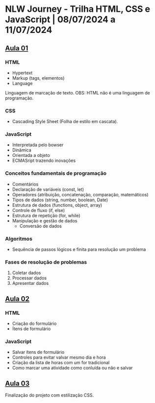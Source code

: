 # NLW Journey - Trilha HTML, CSS e JavaScript | 08/07/2024 a 11/07/2024

## [Aula 01](aula-01/)

### HTML
 - Hypertext
 - Markup (tags, elementos)
 - Language

 Linguagem de marcação de texto.
 OBS: HTML não é uma linguagem de programação.

### CSS
 - Cascading Style Sheet (Folha de estilo em cascata).

### JavaScript
 - Interpretada pelo bowser
 - Dinâmica
 - Orientada a objeto
 - ECMASript trazendo inovações

### Conceitos fundamentais de programação
 - Comentários
 - Declaração de variáveis (const, let)
 - Operadores (atribuição, concatenação, comparação, matemáticos)
 - Tipos de dados (string, number, boolean, Date)
 - Estrutura de dados (functions, object, array)
 - Controle de fluxo (if, else)
 - Estrutura de repetição (for, while)
 - Manipulação e gestão de dados
    - Conversão de dados

### Algorítmos
 - Sequência de passos lógicos e finita para resolução um problema

### Fases de resolução de problemas
01. Coletar dados
02. Processar dados
03. Apresentar dados

## [Aula 02](aula-02/)

### HTML
 - Criação do formulário
 - Ítens de formulário

### JavaScript
 - Salvar ítens de formulário
 - Controles para evitar valvar mesmo dia e hora
 - Criação da lista de horas com um for tradicional
 - Como marcar uma atividade como conluída ou não e salvar

## [Aula 03](aula-03/)

Finalização do projeto com estilização CSS.
